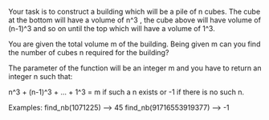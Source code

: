 Your task is to construct a building which will be a pile of n cubes. The cube at the bottom will have a volume of n^3 , the cube above will have volume of (n-1)^3 and so on until the top which will have a volume of 1^3.

You are given the total volume m of the building. Being given m can you find the number of cubes n required for the building?

The parameter of the function will be an integer m and you have to return an integer n such that:

n^3 + (n-1)^3 + ... + 1^3 = m if such a n exists or -1 if there is no such n.

Examples:
find_nb(1071225) --> 45
find_nb(91716553919377) --> -1